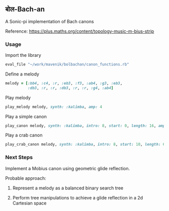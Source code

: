 ## बोल-Bach-an

A Sonic-pi implementation of Bach canons

Reference: https://plus.maths.org/content/topology-music-m-bius-strip

### Usage

Import the library

````ruby
eval_file "~/work/mavenik/bolbachan/canon_functions.rb"
````

Define a melody

````ruby
melody = [:bb4, :c4, :r, :eb3, :f3, :ab4, :g3, :eb3,
          :db3, :r, :r, :db3, :r, :r, :g4, :ab4]
````

Play melody


````ruby
play_melody melody, synth: :kalimba, amp: 4
````

Play a simple canon

````ruby
play_canon melody, synth: :kalimba, intro: 8, start: 0, length: 16, amp: 4
````

Play a crab canon

````ruby
play_crab_canon melody, synth: :kalimba, intro: 8, start: 10, length: 6, amp: 4
````

### Next Steps

Implement a Mobius canon using geometric glide reflection.

Probable approach:

1. Represent a melody as a balanced binary search tree
[](https://upload.wikimedia.org/wikipedia/commons/a/a9/Unbalanced_binary_tree.svg)

2. Perform tree manipulations to achieve a glide reflection in a 2d Cartesian space
